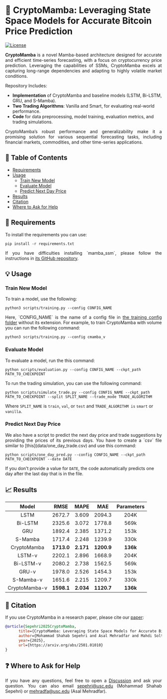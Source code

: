 # 🚀 CryptoMamba: Leveraging State Space Models for Accurate Bitcoin Price Prediction

[![License](https://img.shields.io/badge/License-MIT-blue.svg)](https://opensource.org/license/MIT)

<p align="justify" > 
<strong>CryptoMamba</strong> is a novel Mamba-based architecture designed for accurate and efficient time-series forecasting, with a focus on cryptocurrency price prediction. Leveraging the capabilities of SSMs, CryptoMamba excels at capturing long-range dependencies and adapting to highly volatile market conditions.
</p>

Repository Includes:
- **Implementation** of CryptoMamba and baseline models (LSTM, Bi-LSTM, GRU, and S-Mamba).  
- **Two Trading Algorithms**: Vanilla and Smart, for evaluating real-world performance.  
- **Code** for data preprocessing, model training, evaluation metrics, and trading simulations.  

<p align="justify"> 
CryptoMamba’s robust performance and generalizability make it a promising solution for various sequential forecasting tasks, including financial markets, commodities, and other time-series applications.
</p>

## 📖 Table of Contents

  * [Requirements](#-requirements)
  * [Usage](#-usage)
    * [Train New Model](#train-new-model)
    * [Evaluate Model](#evaluate-model)
    * [Predict Next Day Price](#predict-next-day-price)
  * [Results](#-results)
  * [Citation](#-citation)
  * [Where to Ask for Help](#-where-to-ask-for-help)

## 🔧 Requirements

To install the requirements you can use:

```
pip install -r requirements.txt
```

<p align="justify" > 
If you have difficulties installing `mamba_ssm`, please follow the instructions in <a href="https://github.com/state-spaces/mamba">its GitHub repository</a>.
</p>

## 💡 Usage

### Train New Model
To train a model, use the following: 

```
python3 scripts/training.py --config CONFIG_NAME
```
<p align="justify" > 
Here, `CONFIG_NAME` is the name of a config file in <a href="configs/training/">the training config folder</a> without its extension. For example, to train CryptoMamba with volume you can run the following command:
</p>

```
python3 scripts/training.py --config cmamba_v
```

### Evaluate Model

To evaluate a model, run the this command:
```
python scripts/evaluation.py --config CONFIG_NAME --ckpt_path PATH_TO_CHECKPOINT
```

To run the trading simulation, you can use the following command:

```
python scripts/simulate_trade.py --config CONFIG_NAME --ckpt_path PATH_TO_CHECKPOINT --split SPLIT_NAME --trade_mode TRADE_ALGORITHM
```

Where `SPLIT_NAME` is `train`, `val`, or `test` and `TRADE_ALGORITHM is` `smart` or `vanilla`.

### Predict Next Day Price
<p align="justify" > 
We also have a script to predict the next day price and trade suggestions by providing the prices of its previous days. You have to create a `csv` file similar to [this](data/one_day_trade.csv) and use this command:
</p>

```
python scripts/one_day_pred.py --config CONFIG_NAME --ckpt_path PATH_TO_CHECKPOINT --date DATE
```

If you don't provide a value for `DATE`, the code automatically predicts one day after the last day that is in the file.

<!-- ### Trading Suggestion -->
 

## 📈 Results

<div align="center">

| Model | RMSE | MAPE | MAE | Parameters |
| :--: | :--: | :--: | :--: |  :--: |
| LSTM | 2672.7 | 3.609 | 2094.3 | 204K |
| Bi-LSTM | 2325.6 | 3.072 | 1778.8 | 569k |
| GRU | 1892.4 | 2.385 | 1371.2 | 153k |
| S-Mamba | 1717.4 | 2.248 | 1239.9 | 330k |
| CryptoMamba | **1713.0** | **2.171** | **1200.9** | **136k** |
| LSTM-v | 2202.1 | 2.896 | 1668.9 | 204K |
| Bi-LSTM-v | 2080.2 | 2.738 | 1562.5 | 569k |
| GRU-v | 1978.0 | 2.526 | 1454.3  | 153k |
| S-Mamba-v | 1651.6 | 2.215 | 1209.7 | 330k |
| CryptoMamba-v | **1598.1** | **2.034** | **1120.7** | **136k** |

</div>

<!---
## 📚 Paper

-->
## 🎯 Citation 

If you use CryptoMamba in a research paper, please cite our [paper](https://arxiv.org/abs/2501.01010):

```bibtex
@article{Sepehri2025CryptoMamba,
      title={CryptoMamba: Leveraging State Space Models for Accurate Bitcoin Price Prediction}, 
      author={Mohammad Shahab Sepehri and Asal Mehradfar and Mahdi Soltanolkotabi and Salman Avestimehr},
      year={2025},
      url={https://arxiv.org/abs/2501.01010}
}
```

## ❓ Where to Ask for Help

<p align="justify" > 
If you have any questions, feel free to open a <a href="https://github.com/MShahabSepehri/CryptoMamba/discussions">Discussion</a> and ask your question. You can also email <a href="mailto:sepehri@usc.edu">sepehri@usc.edu</a> (Mohammad Shahab Sepehri) or <a href="mailto:mehradfa@usc.edu">mehradfa@usc.edu</a> (Asal Mehradfar).
</p>
